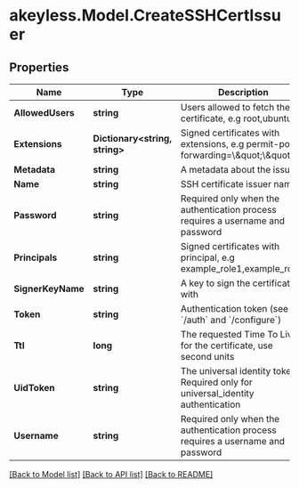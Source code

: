 # akeyless.Model.CreateSSHCertIssuer
## Properties

Name | Type | Description | Notes
------------ | ------------- | ------------- | -------------
**AllowedUsers** | **string** | Users allowed to fetch the certificate, e.g root,ubuntu | 
**Extensions** | **Dictionary&lt;string, string&gt;** | Signed certificates with extensions, e.g permit-port-forwarding&#x3D;\\\&quot;\\\&quot; | [optional] 
**Metadata** | **string** | A metadata about the issuer | [optional] 
**Name** | **string** | SSH certificate issuer name | 
**Password** | **string** | Required only when the authentication process requires a username and password | [optional] 
**Principals** | **string** | Signed certificates with principal, e.g example_role1,example_role2 | [optional] 
**SignerKeyName** | **string** | A key to sign the certificate with | 
**Token** | **string** | Authentication token (see &#x60;/auth&#x60; and &#x60;/configure&#x60;) | [optional] 
**Ttl** | **long** | The requested Time To Live for the certificate, use second units | 
**UidToken** | **string** | The universal identity token, Required only for universal_identity authentication | [optional] 
**Username** | **string** | Required only when the authentication process requires a username and password | [optional] 

[[Back to Model list]](../README.md#documentation-for-models) [[Back to API list]](../README.md#documentation-for-api-endpoints) [[Back to README]](../README.md)

